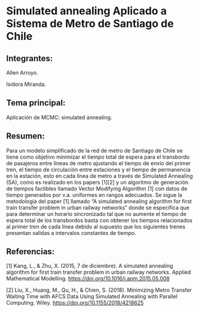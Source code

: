 # Simulated annealing Aplicado a Sistema de Metro de Santiago de Chile

## Integrantes:

Allen Arroyo.

Isidora Miranda.

## Tema principal:

Aplicación de MCMC: simulated annealing.

## Resumen:

Para un modelo simplificado de la red de metro de Santiago de Chile se tiene como objetivo minimizar el tiempo total de espera para el transbordo de pasajeros entre líneas de metro ajustando el tiempo de envío del primer tren, el tiempo de circulación entre estaciones y el tiempo de permanencia en la estación, esto en cada línea de metro a través de Simulated Annealing (SA), como es realizado en los papers [1][2] y un algoritmo de generación de tiempos factibles llamado Vector Modifying Algorithm [1] con datos de tiempo generados por v.a. uniformes en rangos adecuados. Se sigue la metodología del paper [1] llamado “A simulated annealing algorithm for first train transfer problem in urban railway networks” donde se especifica que para determinar un horario sincronizado tal que no aumente el tiempo de espera total de los transbordos basta con obtener los tiempos relacionados al primer tren de cada línea debido al supuesto que los siguientes trenes presentan salidas a intervalos constantes de tiempo.

## Referencias:

[1] Kang, L., & Zhu, X. (2015, 7 de diciembre). A simulated annealing algorithm for first train transfer problem in urban railway networks. Applied Mathematical Modelling. https://doi.org/10.1016/j.apm.2015.05.008

[2] Liu, X., Huang, M., Qu, H., & Chien, S. (2018). Minimizing Metro Transfer Waiting Time with AFCS Data Using Simulated Annealing with Parallel Computing. Wiley. https://doi.org/10.1155/2018/4218625
